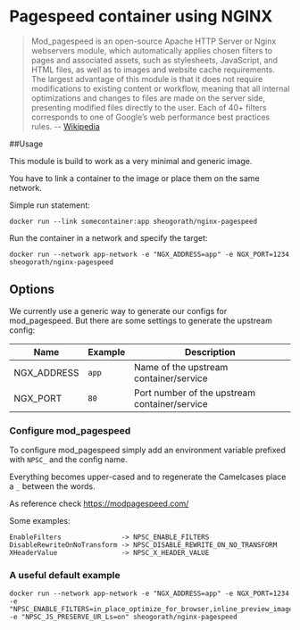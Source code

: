 Pagespeed container using NGINX
===

> Mod_pagespeed is an open-source Apache HTTP Server or Nginx webservers module, which automatically applies chosen filters to pages and associated assets, such as stylesheets, JavaScript, and HTML files, as well as to images and website cache requirements. The largest advantage of this module is that it does not require modifications to existing content or workflow, meaning that all internal optimizations and changes to files are made on the server side, presenting modified files directly to the user. Each of 40+ filters corresponds to one of Google’s web performance best practices rules.
> -- [Wikipedia](https://en.wikipedia.org/w/index.php?title=Google_PageSpeed_Tools&oldid=751619122#PageSpeed_Module)


##Usage

This module is build to work as a very minimal and generic image.

You have to link a container to the image or place them on the same network.

Simple run statement:

```console
docker run --link somecontainer:app sheogorath/nginx-pagespeed
```

Run the container in a network and specify the target:

```console
docker run --network app-network -e "NGX_ADDRESS=app" -e NGX_PORT=1234 sheogorath/nginx-pagespeed
```

## Options

We currently use a generic way to generate our configs for mod_pagespeed. But there are some settings to generate the upstream config:

|Name        |Example|Description                                   |
|------------|-------|----------------------------------------------|
|NGX_ADDRESS |`app`  |Name of the upstream container/service        |
|NGX_PORT    |`80`   |Port number of the upstream container/service |

### Configure mod_pagespeed

To configure mod_pagespeed simply add an environment variable prefixed with `NPSC_` and the config name.

Everything becomes upper-cased and to regenerate the Camelcases place a `_` between the words.

As reference check https://modpagespeed.com/

Some examples:

```
EnableFilters               -> NPSC_ENABLE_FILTERS
DisableRewriteOnNoTransform -> NPSC_DISABLE_REWRITE_ON_NO_TRANSFORM
XHeaderValue                -> NPSC_X_HEADER_VALUE
```

### A useful default example

```console
docker run --network app-network -e "NGX_ADDRESS=app" -e NGX_PORT=1234 -e "NPSC_ENABLE_FILTERS=in_place_optimize_for_browser,inline_preview_images,lazyload_images,remove_comments,local_storage_cache,responsive_image,move_css_to_head,move_css_above_scripts,collapse_whitespace,combine_javascript,convert_jpeg_to_webp" -e "NPSC_JS_PRESERVE_UR_Ls=on" sheogorath/nginx-pagespeed
```

